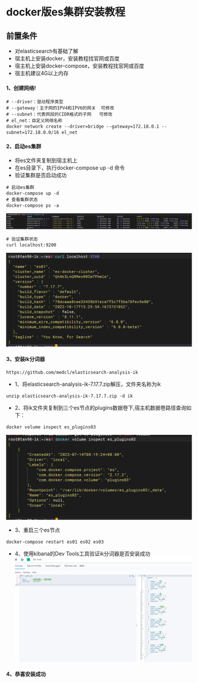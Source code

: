 # docker版es集群安装教程
## 前置条件
- 对elasticsearch有基础了解
- 宿主机上安装docker，安装教程找官网或百度
- 宿主机上安装docker-compose，安装教程找官网或百度
- 宿主机建议4G以上内存

#### 1、创建网络!
```shell
# --driver：驱动程序类型
# --gateway：主子网的IPV4和IPV6的网关  可修改
# --subnet：代表网段的CIDR格式的子网   可修改
# el_net：自定义网络名称                 
docker network create --driver=bridge --gateway=172.18.0.1 --subnet=172.18.0.0/16 el_net
```
#### 2、启动es集群

- 将es文件夹复制到宿主机上
- 在es目录下，执行docker-compose up -d 命令
- 验证集群是否启动成功

```shell
# 启动es集群
docker-compose up -d
# 查看集群状态
docker-compose ps -a
```
![img.png](../../img/img02.png)
```shell
# 验证集群状态
curl localhost:9200
```
![img.png](../../img/img03.png)
#### 3、安装ik分词器
```
https://github.com/medcl/elasticsearch-analysis-ik
```
- 1、将elasticsearch-analysis-ik-7.17.7.zip解压，文件夹名称为ik
```shell
unzip elasticsearch-analysis-ik-7.17.7.zip -d ik
```
- 2、将ik文件夹复制到三个es节点的plugins数据卷下,宿主机数据卷路径查询如下：
```shell
docker volume inspect es_plugins03
```
![img.png](../../img/img01.png)
- 3、重启三个es节点
```
docker-compose restart es01 es02 es03
```
- 4、使用kibana的Dev Tools工具验证ik分词器是否安装成功
  ![img.png](../../img/img00.png)
#### 4、恭喜安装成功